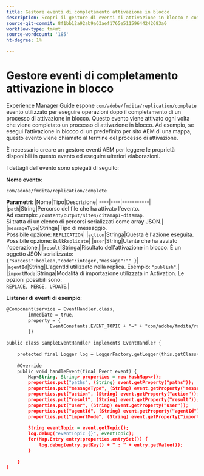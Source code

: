 ```yaml
---
title: Gestore eventi di completamento attivazione in blocco
description: Scopri il gestore di eventi di attivazione in blocco e completamento
source-git-commit: 8f1bb12a92ab9a63aef1765e51159644242683a0
workflow-type: tm+mt
source-wordcount: '185'
ht-degree: 1%

---
```


# Gestore eventi di completamento attivazione in blocco

Experience Manager Guide espone `com/adobe/fmdita/replication/complete` evento utilizzato per eseguire operazioni dopo il completamento di un processo di attivazione in blocco. Questo evento viene attivato ogni volta che viene completato un processo di attivazione in blocco. Ad esempio, se esegui l’attivazione in blocco di un predefinito per sito AEM di una mappa, questo evento viene chiamato al termine del processo di attivazione.

È necessario creare un gestore eventi AEM per leggere le proprietà disponibili in questo evento ed eseguire ulteriori elaborazioni.

I dettagli dell’evento sono spiegati di seguito:

**Nome evento**:

```
com/adobe/fmdita/replication/complete 
```

**Parametri**: |Nome|Tipo|Descrizione| ----|----|-----------| |`path`|String|Percorso del file che ha attivato l&#39;evento. <br> Ad esempio: `/content/output/sites/ditamap1-ditamap`. <br> Si tratta di un elenco di percorsi serializzati come array JSON.| |`messageType`|Stringa|Tipo di messaggio. <br>Possibile opzione: `REPLICATION`| |`action`|Stringa|Questa è l&#39;azione eseguita. <br>Possibile opzione: `BulkReplicate`| |`user`|String|Utente che ha avviato l&#39;operazione.| |`result`|Stringa|Risultato dell&#39;attivazione in blocco. È un oggetto JSON serializzato: <br>`{"success":boolean,"code":integer,"message":"" }`| |`agentId`|String|L&#39;agentId utilizzato nella replica. Esempio: `"publish"`.| |`importMode`|Stringa|Modalità di importazione utilizzata in Activation. Le opzioni possibili sono: <br>`REPLACE, MERGE, UPDATE`.|


**Listener di eventi di esempio**:

```XML
@Component(service = EventHandler.class,
        immediate = true,
        property = {
                EventConstants.EVENT_TOPIC + "=" + "com/adobe/fmdita/replication/complete",
        })
 
public class SampleEventHandler implements EventHandler {
 
    protected final Logger log = LoggerFactory.getLogger(this.getClass());
 
    @Override
    public void handleEvent(final Event event) {
        Map<String, String> properties = new HashMap<>();
        properties.put("paths", (String) event.getProperty("paths"));
        properties.put("messageType", (String) event.getProperty("messageType"));
        properties.put("action", (String) event.getProperty("action"));
        properties.put("result", (String) event.getProperty("result"));
        properties.put("user", (String) event.getProperty("user"));
        properties.put("agentId", (String) event.getProperty("agentId"));
        properties.put("importMode", (String) event.getProperty("importMode"));
 
        String eventTopic = event.getTopic();
        log.debug("eventTopic {}", eventTopic);
        for(Map.Entry entry:properties.entrySet()) {
            log.debug(entry.getKey() + " : " + entry.getValue());
        }
 
    }
}
```

